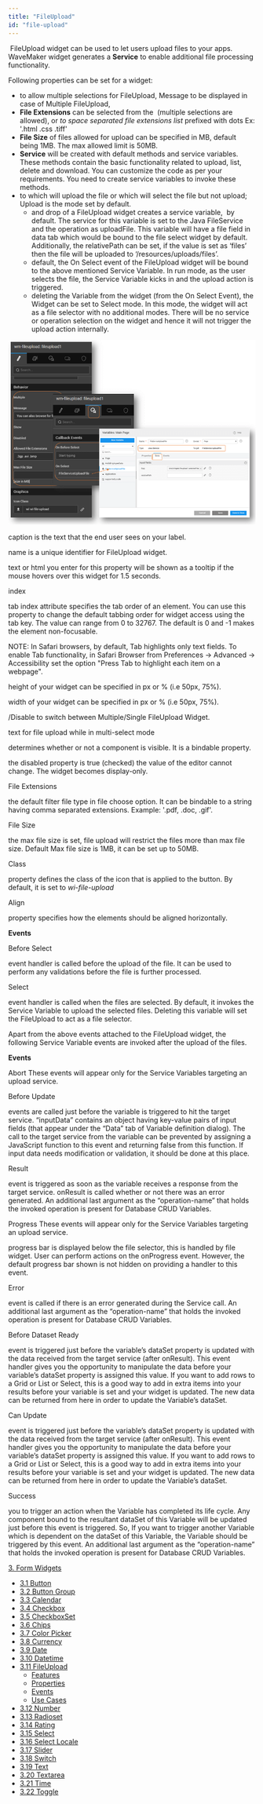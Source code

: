 ```yaml
---
title: "FileUpload"
id: "file-upload"
---
```


 FileUpload widget can be used to let users upload files to your apps. WaveMaker widget generates a **Service** to enable additional file processing functionality.

Following properties can be set for a widget:

- to allow multiple selections for FileUpload, Message to be displayed in case of Multiple FileUpload,
- **File Extensions** can be selected from the  (multiple selections are allowed), or _to space separated file extensions list_ prefixed with dots Ex: '.html .css .tiff'
- **File Size** of files allowed for upload can be specified in MB, default being 1MB. The max allowed limit is 50MB.
- **Service** will be created with default methods and service variables. These methods contain the basic functionality related to upload, list, delete and download. You can customize the code as per your requirements. You need to create service variables to invoke these methods.
- to which will upload the file or which will select the file but not upload; Upload is the mode set by default.
    - and drop of a FileUpload widget creates a service variable,  by default. The service for this variable is set to the Java FileService and the operation as uploadFile. This variable will have a file field in data tab which would be bound to the file select widget by default. Additionally, the relativePath can be set, if the value is set as ‘files’ then the file will be uploaded to ‘/resources/uploads/files’.
    - default, the On Select event of the FileUpload widget will be bound to the above mentioned Service Variable. In run mode, as the user selects the file, the Service Variable kicks in and the upload action is triggered.
    - deleting the Variable from the widget (from the On Select Event), the Widget can be set to Select mode. In this mode, the widget will act as a file selector with no additional modes. There will be no service or operation selection on the widget and hence it will not trigger the upload action internally.

[![](../assets/fu_feats.png)](../assets/fu_feats.png)

caption is the text that the end user sees on your label.

name is a unique identifier for FileUpload widget.

text or html you enter for this property will be shown as a tooltip if the mouse hovers over this widget for 1.5 seconds.

index

tab index attribute specifies the tab order of an element. You can use this property to change the default tabbing order for widget access using the tab key. The value can range from 0 to 32767. The default is 0 and -1 makes the element non-focusable.

NOTE: In Safari browsers, by default, Tab highlights only text fields. To enable Tab functionality, in Safari Browser from Preferences -> Advanced -> Accessibility set the option "Press Tab to highlight each item on a webpage".

height of your widget can be specified in px or % (i.e 50px, 75%).

width of your widget can be specified in px or % (i.e 50px, 75%).

/Disable to switch between Multiple/Single FileUpload Widget.

text for file upload while in multi-select mode

determines whether or not a component is visible. It is a bindable property.

the disabled property is true (checked) the value of the editor cannot change. The widget becomes display-only.

File Extensions

the default filter file type in file choose option. It can be bindable to a string having comma separated extensions. Example: '.pdf, .doc, .gif'.

File Size

the max file size is set, file upload will restrict the files more than max file size. Default Max file size is 1MB, it can be set up to 50MB.

Class

property defines the class of the icon that is applied to the button. By default, it is set to _wi-file-upload_

Align

property specifies how the elements should be aligned horizontally.

**Events**

Before Select

event handler is called before the upload of the file. It can be used to perform any validations before the file is further processed.

Select

event handler is called when the files are selected. By default, it invokes the Service Variable to upload the selected files. Deleting this variable will set the FileUpload to act as a file selector.

Apart from the above events attached to the FileUpload widget, the following Service Variable events are invoked after the upload of the files.

**Events**

Abort These events will appear only for the Service Variables targeting an upload service.

Before Update

events are called just before the variable is triggered to hit the target service. “inputData” contains an object having key-value pairs of input fields (that appear under the “Data” tab of Variable definition dialog). The call to the target service from the variable can be prevented by assigning a JavaScript function to this event and returning false from this function. If input data needs modification or validation, it should be done at this place.

Result

event is triggered as soon as the variable receives a response from the target service. onResult is called whether or not there was an error generated. An additional last argument as the “operation-name” that holds the invoked operation is present for Database CRUD Variables.

Progress These events will appear only for the Service Variables targeting an upload service.

progress bar is displayed below the file selector, this is handled by file widget. User can perform actions on the onProgress event. However, the default progress bar shown is not hidden on providing a handler to this event.

Error

event is called if there is an error generated during the Service call. An additional last argument as the “operation-name” that holds the invoked operation is present for Database CRUD Variables.

Before Dataset Ready

event is triggered just before the variable’s dataSet property is updated with the data received from the target service (after onResult). This event handler gives you the opportunity to manipulate the data before your variable’s dataSet property is assigned this value. If you want to add rows to a Grid or List or Select, this is a good way to add in extra items into your results before your variable is set and your widget is updated. The new data can be returned from here in order to update the Variable’s dataSet.

Can Update

event is triggered just before the variable’s dataSet property is updated with the data received from the target service (after onResult). This event handler gives you the opportunity to manipulate the data before your variable’s dataSet property is assigned this value. If you want to add rows to a Grid or List or Select, this is a good way to add in extra items into your results before your variable is set and your widget is updated. The new data can be returned from here in order to update the Variable’s dataSet.

Success

you to trigger an action when the Variable has completed its life cycle. Any component bound to the resultant dataSet of this Variable will be updated just before this event is triggered. So, If you want to trigger another Variable which is dependent on the dataSet of this Variable, the Variable should be triggered by this event. An additional last argument as the “operation-name” that holds the invoked operation is present for Database CRUD Variables.

[3\. Form Widgets](/learn/app-development/widgets/widget-library/#form)

- [3.1 Button](/learn/app-development/widgets/form/button/)
- [3.2 Button Group](/learn/app-development/widgets/form/button-group/)
- [3.3 Calendar](/learn/app-development/widgets/form/calendar/)
- [3.4 Checkbox](/learn/app-development/widgets/form/checkbox/)
- [3.5 CheckboxSet](/learn/app-development/widgets/form/checkboxset/)
- [3.6 Chips](/learn/app-development/widgets/form-widgets/chips/)
- [3.7 Color Picker](/learn/app-development/widgets/form/color-picker/)
- [3.8 Currency](/learn/app-development/widgets/form/currency/)
- [3.9 Date](/learn/app-development/widgets/form-widgets/date-time-datetime/)
- [3.10 Datetime](/learn/app-development/widgets/form-widgets/date-time-datetime/)
- [3.11 FileUpload](#)
    - [Features](#features)
    - [Properties](#properties)
    - [Events](#events)
    - [Use Cases](/learn/app-development/widgets/form-widgets/fileupload-use-cases/)
- [3.12 Number](/learn/app-development/widgets/form-widgets/number/)
- [3.13 Radioset](/learn/app-development/widgets/form/radioset/)
- [3.14 Rating](/learn/app-development/widgets/form/rating/)
- [3.15 Select](/learn/app-development/widgets/form/select/)
- [3.16 Select Locale](/learn/app-development/widgets/form/select-locale/)
- [3.17 Slider](/learn/app-development/widgets/form/slider/)
- [3.18 Switch](/learn/app-development/widgets/form/switch/)
- [3.19 Text](/learn/app-development/widgets/form/text/)
- [3.20 Textarea](/learn/app-development/widgets/form/textarea/)
- [3.21 Time](/learn/app-development/widgets/form-widgets/date-time-datetime/)
- [3.22 Toggle](/learn/app-development/widgets/form/toggle/)
